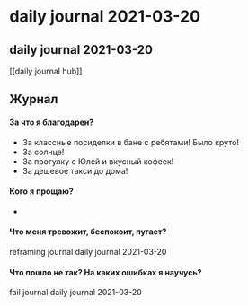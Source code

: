 # daily journal 2021-03-20

## daily journal 2021-03-20
[[daily journal hub]]


## Журнал
#### За что я благодарен?
- За классные посиделки в бане с ребятами! Было круто!
- За солнце!
- За прогулку с Юлей и вкусный кофеек!
- За дешевое такси до дома!

#### Кого я прощаю?
- 

#### Что меня тревожит, беспокоит, пугает?
reframing journal daily journal 2021-03-20


#### Что пошло не так? На каких ошибках я научусь?
fail journal daily journal 2021-03-20

